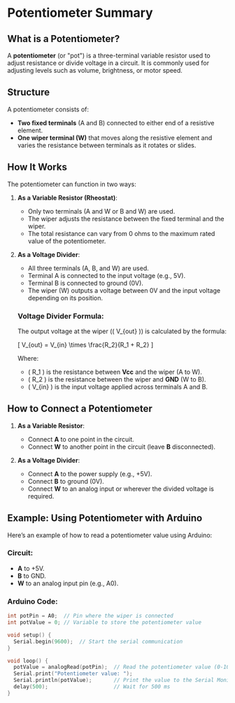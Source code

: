# Potentiometer Summary

## What is a Potentiometer?
A **potentiometer** (or "pot") is a three-terminal variable resistor used to adjust resistance or divide voltage in a circuit. It is commonly used for adjusting levels such as volume, brightness, or motor speed.

## Structure
A potentiometer consists of:
- **Two fixed terminals** (A and B) connected to either end of a resistive element.
- **One wiper terminal (W)** that moves along the resistive element and varies the resistance between terminals as it rotates or slides.

## How It Works
The potentiometer can function in two ways:
1. **As a Variable Resistor (Rheostat)**:
   - Only two terminals (A and W or B and W) are used.
   - The wiper adjusts the resistance between the fixed terminal and the wiper.
   - The total resistance can vary from 0 ohms to the maximum rated value of the potentiometer.

2. **As a Voltage Divider**:
   - All three terminals (A, B, and W) are used.
   - Terminal A is connected to the input voltage (e.g., 5V).
   - Terminal B is connected to ground (0V).
   - The wiper (W) outputs a voltage between 0V and the input voltage depending on its position.
   
   ### Voltage Divider Formula:
   The output voltage at the wiper (\( V_{out} \)) is calculated by the formula:
   
   \[
   V_{out} = V_{in} \times \frac{R_2}{R_1 + R_2}
   \]
   
   Where:
   - \( R_1 \) is the resistance between **Vcc** and the wiper (A to W).
   - \( R_2 \) is the resistance between the wiper and **GND** (W to B).
   - \( V_{in} \) is the input voltage applied across terminals A and B.

## How to Connect a Potentiometer

1. **As a Variable Resistor**:
   - Connect **A** to one point in the circuit.
   - Connect **W** to another point in the circuit (leave **B** disconnected).

2. **As a Voltage Divider**:
   - Connect **A** to the power supply (e.g., +5V).
   - Connect **B** to ground (0V).
   - Connect **W** to an analog input or wherever the divided voltage is required.

## Example: Using Potentiometer with Arduino
Here’s an example of how to read a potentiometer value using Arduino:

### Circuit:
- **A** to +5V.
- **B** to GND.
- **W** to an analog input pin (e.g., A0).

### Arduino Code:
```cpp
int potPin = A0;  // Pin where the wiper is connected
int potValue = 0; // Variable to store the potentiometer value

void setup() {
  Serial.begin(9600);  // Start the serial communication
}

void loop() {
  potValue = analogRead(potPin);  // Read the potentiometer value (0-1023)
  Serial.print("Potentiometer value: ");
  Serial.println(potValue);       // Print the value to the Serial Monitor
  delay(500);                     // Wait for 500 ms
}

